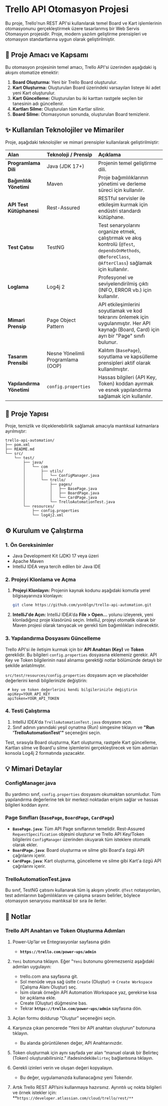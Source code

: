 # Trello API Otomasyon Projesi

Bu proje, Trello'nun REST API'si kullanılarak temel Board ve Kart işlemlerinin otomasyonunu gerçekleştirmek üzere tasarlanmış bir Web Servis Otomasyon projesidir. Proje, modern yazılım geliştirme prensipleri ve otomasyon standartlarına uygun olarak geliştirilmiştir.

## 🚀 Proje Amacı ve Kapsamı

Bu otomasyon projesinin temel amacı, Trello API'si üzerinden aşağıdaki iş akışını otomatize etmektir:

1.  **Board Oluşturma:** Yeni bir Trello Board oluşturulur.
2.  **Kart Oluşturma:** Oluşturulan Board üzerindeki varsayılan listeye iki adet yeni Kart oluşturulur.
3.  **Kart Güncelleme:** Oluşturulan bu iki karttan rastgele seçilen bir tanesinin adı güncellenir.
4.  **Kartları Silme:** Oluşturulan tüm Kartlar silinir.
5.  **Board Silme:** Otomasyonun sonunda, oluşturulan Board temizlenir.

## ✨ Kullanılan Teknolojiler ve Mimariler

Proje, aşağıdaki teknolojiler ve mimari prensipler kullanılarak geliştirilmiştir:

| Alan | Teknoloji / Prensip | Açıklama |
| :--- | :--- | :--- |
| **Programlama Dili** | Java (JDK 17+) | Projenin temel geliştirme dili. |
| **Bağımlılık Yönetimi** | Maven | Proje bağımlılıklarının yönetimi ve derleme süreci için kullanılır. |
| **API Test Kütüphanesi** | Rest-Assured | RESTful servisler ile etkileşim kurmak için endüstri standardı kütüphane. |
| **Test Çatısı** | TestNG | Test senaryolarını organize etmek, çalıştırmak ve akış kontrolü (`@Test`, `dependsOnMethods`, `@BeforeClass`, `@AfterClass`) sağlamak için kullanılır. |
| **Loglama** | Log4j 2 | Profesyonel ve seviyelendirilmiş çıktı (INFO, ERROR vb.) için kullanılır. |
| **Mimari Prensip** | Page Object Pattern | API etkileşimlerini soyutlamak ve kod tekrarını önlemek için uygulanmıştır. Her API kaynağı (Board, Card) için ayrı bir "Page" sınıfı bulunur. |
| **Tasarım Prensibi** | Nesne Yönelimli Programlama (OOP) | Kalıtım (`BasePage`), soyutlama ve kapsülleme prensipleri aktif olarak kullanılmıştır. |
| **Yapılandırma Yönetimi** | `config.properties` | Hassas bilgileri (API Key, Token) koddan ayırmak ve esnek yapılandırma sağlamak için kullanılır. |

## 📁 Proje Yapısı

Proje, temizlik ve ölçeklenebilirlik sağlamak amacıyla mantıksal katmanlara ayrılmıştır:

```
trello-api-automation/
├── pom.xml
├── README.md
└── src/
    └── test/
        ├── java/
        │   └── com
        │       ├── utils/          
        │       │   └── ConfigManager.java
        │       └── trello/         
        │           ├── pages/      
        │           │   ├── BasePage.java
        │           │   ├── BoardPage.java
        │           │   └── CardPage.java
        │           └── TrelloAutomationTest.java 
        └── resources/
            ├── config.properties   
            └── log4j2.xml          
```

## ⚙️ Kurulum ve Çalıştırma

### 1. Ön Gereksinimler

*   Java Development Kit (JDK) 17 veya üzeri
*   Apache Maven
*   IntelliJ IDEA veya tercih edilen bir Java IDE

### 2. Projeyi Klonlama ve Açma

1.  **Projeyi Klonlayın:** Projenin kaynak kodunu aşağıdaki komutla yerel bilgisayarınıza klonlayın:

    ```bash
    git clone https://github.com/ysnblgn/trello-api-automation.git
    ```

2.  **IntelliJ'de Açın:** IntelliJ IDEA'da **File > Open...** yolunu izleyerek, yeni klonladığınız proje klasörünü seçin. IntelliJ, projeyi otomatik olarak bir Maven projesi olarak tanıyacak ve gerekli tüm bağımlılıkları indirecektir.

### 3. Yapılandırma Dosyasını Güncelleme

Trello API'si ile iletişim kurmak için bir **API Anahtarı (Key)** ve **Token** gereklidir. Bu bilgileri `config.properties` dosyasına eklemeniz gerekir.
API Key ve Token bilgilerinin nasıl alınamsı gerektiği notlar bölümünde detaylı bir şekilde anlatılmıştır.

`src/test/resources/config.properties` dosyasını açın ve placeholder değerlerini kendi bilgilerinizle değiştirin:

   ```properties
    # key ve token değerlerini kendi bilgilerinizle değiştirin
    apiKey=YOUR_API_KEY
    apiToken=YOUR_API_TOKEN
   ```

### 4. Testi Çalıştırma

1.  IntelliJ IDEA'da `TrelloAutomationTest.java` dosyasını açın.
2.  Sınıf adının yanındaki yeşil oynatma (Run) simgesine tıklayın ve **"Run 'TrelloAutomationTest'"** seçeneğini seçin.

Test, sırasıyla Board oluşturma, Kart oluşturma, rastgele Kart güncelleme, Kartları silme ve Board'u silme işlemlerini gerçekleştirecek ve tüm adımları konsola Log4j 2 formatında yazacaktır.

## 💡 Mimari Detaylar

### ConfigManager.java

Bu yardımcı sınıf, `config.properties` dosyasını okumaktan sorumludur. Tüm yapılandırma değerlerine tek bir merkezi noktadan erişim sağlar ve hassas bilgileri koddan ayırır.

### Page Sınıfları (`BasePage`, `BoardPage`, `CardPage`)

*   **`BasePage.java`**: Tüm API Page sınıflarının temelidir. Rest-Assured `RequestSpecification` objesini oluşturur ve Trello API Key/Token bilgilerini `ConfigManager` üzerinden okuyarak tüm isteklere otomatik olarak ekler.
*   **`BoardPage.java`**: Board oluşturma ve silme gibi Board'a özgü API çağrılarını içerir.
*   **`CardPage.java`**: Kart oluşturma, güncelleme ve silme gibi Kart'a özgü API çağrılarını içerir.

### TrelloAutomationTest.java

Bu sınıf, TestNG çatısını kullanarak tüm iş akışını yönetir. `@Test` notasyonları, test adımlarının bağımlılıklarını ve çalışma sırasını belirler, böylece otomasyon senaryosu mantıksal bir sıra ile ilerler.

## 📝  Notlar

### Trello API Anahtarı ve Token Oluşturma Adımları

1. Power-Up’lar ve Entegrasyonlar sayfasına gidin 
   *   **`https://trello.com/power-ups/admin`**
   
2. `Yeni` butonuna tıklayın. Eğer "`Yeni` butonunu göremezseniz aşağıdaki adımları uygulayın:
   * trello.com ana sayfasına git.
   * Sol menüde veya sağ üstte `Create` (Oluştur) → `Create Workspace` (Çalışma Alanı Oluştur) seç.
   * İsim olarak örneğin API Automation Workspace yaz, gerekirse kısa bir açıklama ekle.
   * Create (Oluştur) düğmesine bas.
   * Tekrar **`https://trello.com/power-ups/admin`** sayfasına dön.

3. Açılan formu doldurup “Oluştur” seçeneğini seçin.
4. Karşınıza çıkan pencerede “Yeni bir API anahtarı oluşturun”
   butonuna tıklayın.
    * Bu alanda görüntülenen değer, API Anahtarınızdır.
5. Token oluşturmak için aynı sayfada yer alan “manuel olarak bir Belirteç (Token) oluşturabilirsiniz.” 
ifadesindeki`Belirteç` bağlantısına tıklayın.
6. Gerekli izinleri verin ve oluşan değeri kopyalayın.
    * Bu değer, uygulamanızda kullanacağınız yeni Tokendır.
7. Artık Trello REST API’sini kullanmaya hazırsınız.
   Ayrıntılı uç nokta bilgileri ve örnek istekler için:
   **`https://developer.atlassian.com/cloud/trello/rest/**`
